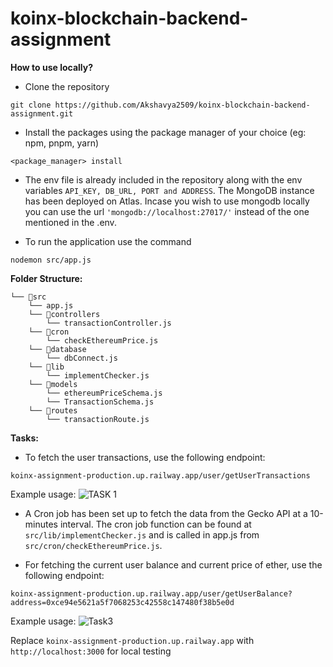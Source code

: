 # koinx-blockchain-backend-assignment

**How to use locally?**

- Clone the repository

```
git clone https://github.com/Akshavya2509/koinx-blockchain-backend-assignment.git
```

- Install the packages using the package manager of your choice (eg: npm, pnpm, yarn)

```
<package_manager> install
```

- The env file is already included in the repository along with the env variables `API_KEY, DB_URL, PORT and ADDRESS`. The MongoDB instance has been deployed on Atlas. Incase you wish to use mongodb locally you can use the url `'mongodb://localhost:27017/'` instead of the one mentioned in the .env.

- To run the application use the command

```
nodemon src/app.js
```

**Folder Structure:**

```
└── 📁src
    └── app.js
    └── 📁controllers
        └── transactionController.js
    └── 📁cron
        └── checkEthereumPrice.js
    └── 📁database
        └── dbConnect.js
    └── 📁lib
        └── implementChecker.js
    └── 📁models
        └── ethereumPriceSchema.js
        └── TransactionSchema.js
    └── 📁routes
        └── transactionRoute.js
```

**Tasks:**

- To fetch the user transactions, use the following endpoint:

```
koinx-assignment-production.up.railway.app/user/getUserTransactions
```

Example usage:
![TASK 1](https://github.com/Akshavya2509/koinx-assignment/assets/97899039/4f969217-c9ab-42f5-b6ae-4399092ac4e6)

- A Cron job has been set up to fetch the data from the Gecko API at a 10-minutes interval. The cron job function can be found at `src/lib/implementChecker.js` and is called in app.js from `src/cron/checkEthereumPrice.js`.

- For fetching the current user balance and current price of ether, use the following endpoint:

```
koinx-assignment-production.up.railway.app/user/getUserBalance?address=0xce94e5621a5f7068253c42558c147480f38b5e0d
```

Example usage:
![Task3](https://asset.cloudinary.com/ds5wmytro/df0eeda7c2505c9db89e3930e08e11b0 "Example usage")

Replace `koinx-assignment-production.up.railway.app` with `http://localhost:3000` for local testing
